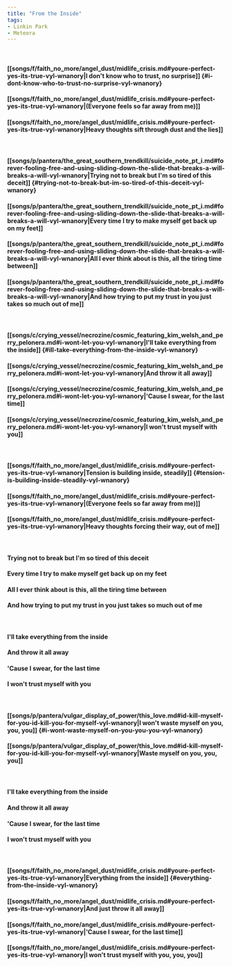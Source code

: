 ```yaml
---
title: "From the Inside"
tags:
- Linkin Park
- Meteora
---
```

&nbsp;
#### [[songs/f/faith_no_more/angel_dust/midlife_crisis.md#youre-perfect-yes-its-true-vyl-wnanory|I don't know who to trust, no surprise]] {#i-dont-know-who-to-trust-no-surprise-vyl-wnanory}
#### [[songs/f/faith_no_more/angel_dust/midlife_crisis.md#youre-perfect-yes-its-true-vyl-wnanory|(Everyone feels so far away from me)]]
#### [[songs/f/faith_no_more/angel_dust/midlife_crisis.md#youre-perfect-yes-its-true-vyl-wnanory|Heavy thoughts sift through dust and the lies]]
&nbsp;
#### [[songs/p/pantera/the_great_southern_trendkill/suicide_note_pt_i.md#forever-fooling-free-and-using-sliding-down-the-slide-that-breaks-a-will-breaks-a-will-vyl-wnanory|Trying not to break but I'm so tired of this deceit]] {#trying-not-to-break-but-im-so-tired-of-this-deceit-vyl-wnanory}
#### [[songs/p/pantera/the_great_southern_trendkill/suicide_note_pt_i.md#forever-fooling-free-and-using-sliding-down-the-slide-that-breaks-a-will-breaks-a-will-vyl-wnanory|Every time I try to make myself get back up on my feet]]
#### [[songs/p/pantera/the_great_southern_trendkill/suicide_note_pt_i.md#forever-fooling-free-and-using-sliding-down-the-slide-that-breaks-a-will-breaks-a-will-vyl-wnanory|All I ever think about is this, all the tiring time between]]
#### [[songs/p/pantera/the_great_southern_trendkill/suicide_note_pt_i.md#forever-fooling-free-and-using-sliding-down-the-slide-that-breaks-a-will-breaks-a-will-vyl-wnanory|And how trying to put my trust in you just takes so much out of me]]
&nbsp;
#### [[songs/c/crying_vessel/necrozine/cosmic_featuring_kim_welsh_and_perry_pelonera.md#i-wont-let-you-vyl-wnanory|I'll take everything from the inside]] {#ill-take-everything-from-the-inside-vyl-wnanory}
#### [[songs/c/crying_vessel/necrozine/cosmic_featuring_kim_welsh_and_perry_pelonera.md#i-wont-let-you-vyl-wnanory|And throw it all away]]
#### [[songs/c/crying_vessel/necrozine/cosmic_featuring_kim_welsh_and_perry_pelonera.md#i-wont-let-you-vyl-wnanory|'Cause I swear, for the last time]]
#### [[songs/c/crying_vessel/necrozine/cosmic_featuring_kim_welsh_and_perry_pelonera.md#i-wont-let-you-vyl-wnanory|I won't trust myself with you]]
&nbsp;
#### [[songs/f/faith_no_more/angel_dust/midlife_crisis.md#youre-perfect-yes-its-true-vyl-wnanory|Tension is building inside, steadily]] {#tension-is-building-inside-steadily-vyl-wnanory}
#### [[songs/f/faith_no_more/angel_dust/midlife_crisis.md#youre-perfect-yes-its-true-vyl-wnanory|(Everyone feels so far away from me)]]
#### [[songs/f/faith_no_more/angel_dust/midlife_crisis.md#youre-perfect-yes-its-true-vyl-wnanory|Heavy thoughts forcing their way, out of me]]
&nbsp;
#### Trying not to break but I'm so tired of this deceit
#### Every time I try to make myself get back up on my feet
#### All I ever think about is this, all the tiring time between
#### And how trying to put my trust in you just takes so much out of me
&nbsp;
#### I'll take everything from the inside
#### And throw it all away
#### 'Cause I swear, for the last time
#### I won't trust myself with you
&nbsp;
#### [[songs/p/pantera/vulgar_display_of_power/this_love.md#id-kill-myself-for-you-id-kill-you-for-myself-vyl-wnanory|I won't waste myself on you, you, you]] {#i-wont-waste-myself-on-you-you-you-vyl-wnanory}
#### [[songs/p/pantera/vulgar_display_of_power/this_love.md#id-kill-myself-for-you-id-kill-you-for-myself-vyl-wnanory|Waste myself on you, you, you]]
&nbsp;
#### I'll take everything from the inside
#### And throw it all away
#### 'Cause I swear, for the last time
#### I won't trust myself with you
&nbsp;
#### [[songs/f/faith_no_more/angel_dust/midlife_crisis.md#youre-perfect-yes-its-true-vyl-wnanory|Everything from the inside]] {#everything-from-the-inside-vyl-wnanory}
#### [[songs/f/faith_no_more/angel_dust/midlife_crisis.md#youre-perfect-yes-its-true-vyl-wnanory|And just throw it all away]]
#### [[songs/f/faith_no_more/angel_dust/midlife_crisis.md#youre-perfect-yes-its-true-vyl-wnanory|'Cause I swear, for the last time]]
#### [[songs/f/faith_no_more/angel_dust/midlife_crisis.md#youre-perfect-yes-its-true-vyl-wnanory|I won't trust myself with you, you, you]]
